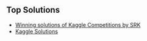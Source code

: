 ## Top Solutions
- [Winning solutions of Kaggle Competitions by SRK](https://www.kaggle.com/sudalairajkumar/winning-solutions-of-kaggle-competitions)
- [Kaggle Solutions](www.kagglesolutions.com)